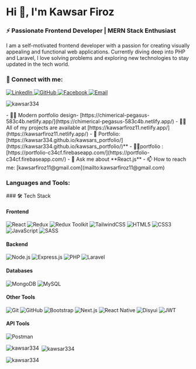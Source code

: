 <h1 align="left">Hi 👋, I'm Kawsar Firoz</h1>
<h3 align="left">⚡ Passionate Frontend Developer | MERN Stack Enthusiast</h3>
<p align="left">I am a self-motivated frontend developer with a passion for creating visually appealing and functional web applications. Currently diving deep into PHP and Laravel, I love solving problems and exploring new technologies to stay updated in the tech world.</p>

### 🤝 Connect with me:

<p align="left">
  <a href="https://linkedin.com/in/kawsar-firoz-a140b9237" target="blank">
    <img src="https://img.shields.io/badge/LinkedIn-0A66C2?style=for-the-badge&logo=linkedin&logoColor=white" alt="LinkedIn"/>
  </a>
  <a href="https://github.com/kawsar334" target="blank">
    <img src="https://img.shields.io/badge/GitHub-181717?style=for-the-badge&logo=github&logoColor=white" alt="GitHub"/>
  </a>
  <a href="https://www.facebook.com/kawsar334" target="blank">
    <img src="https://img.shields.io/badge/Facebook-1877F2?style=for-the-badge&logo=facebook&logoColor=white" alt="Facebook"/>
  </a>
  <a href="mailto:kawsarfiroz11@gmail.com">
    <img src="https://img.shields.io/badge/Email-D14836?style=for-the-badge&logo=gmail&logoColor=white" alt="Email"/>
  </a>
 
</p>

<p align="left"> <img src="https://komarev.com/ghpvc/?username=kawsar334&label=Profile%20views&color=0e75b6&style=flat" alt="kawsar334" /> </p>
-  👨‍💻 Modern portfolio design- [https://chimerical-pegasus-583c4b.netlify.app/](https://chimerical-pegasus-583c4b.netlify.app/)
-  👨‍💻 All of my projects are available at [https://kawsarfiroz11.netlify.app/](https://kawsarfiroz11.netlify.app/)
- 🌱 Portfolio: [https://kawsar334.github.io/kawsars_portfolio/](https://kawsar334.github.io/kawsars_portfolio/)**
- 👨‍💻portfolio : [https://portfolio-c34cf.firebaseapp.com/](https://portfolio-c34cf.firebaseapp.com/)
- 💬 Ask me about **React.js**
- 📫 How to reach me: [kawsarfiroz11@gmail.com](mailto:kawsarfiroz11@gmail.com)

<h3 align="left">Languages and Tools:</h3>

<p align="left"> 
  ### 🛠️ Tech Stack
  
  #### Frontend
  ![React](https://img.shields.io/badge/React-20232A?style=for-the-badge&logo=react&logoColor=61DAFB)
  ![Redux](https://img.shields.io/badge/Redux-764ABC?style=for-the-badge&logo=redux&logoColor=white)
  ![Redux Toolkit](https://img.shields.io/badge/Redux_Toolkit-764ABC?style=for-the-badge&logo=redux&logoColor=white)
  ![TailwindCSS](https://img.shields.io/badge/TailwindCSS-38B2AC?style=for-the-badge&logo=tailwind-css&logoColor=white)
  ![HTML5](https://img.shields.io/badge/HTML5-E34F26?style=for-the-badge&logo=html5&logoColor=white)
  ![CSS3](https://img.shields.io/badge/CSS3-1572B6?style=for-the-badge&logo=css3&logoColor=white)
  ![JavaScript](https://img.shields.io/badge/JavaScript-F7DF1E?style=for-the-badge&logo=javascript&logoColor=black)
  ![SASS](https://img.shields.io/badge/SASS-CC6699?style=for-the-badge&logo=sass&logoColor=white)

  #### Backend
  ![Node.js](https://img.shields.io/badge/Node.js-43853D?style=for-the-badge&logo=node.js&logoColor=white)
  ![Express.js](https://img.shields.io/badge/Express.js-404D59?style=for-the-badge&logo=express&logoColor=white)
  ![PHP](https://img.shields.io/badge/PHP-777BB4?style=for-the-badge&logo=php&logoColor=white)
  ![Laravel](https://img.shields.io/badge/Laravel-FF2D20?style=for-the-badge&logo=laravel&logoColor=white)

  #### Databases
  ![MongoDB](https://img.shields.io/badge/MongoDB-4EA94B?style=for-the-badge&logo=mongodb&logoColor=white)
  ![MySQL](https://img.shields.io/badge/MySQL-4479A1?style=for-the-badge&logo=mysql&logoColor=white)

  #### Other Tools
  ![Git](https://img.shields.io/badge/Git-F05032?style=for-the-badge&logo=git&logoColor=white)
  ![GitHub](https://img.shields.io/badge/GitHub-181717?style=for-the-badge&logo=github&logoColor=white)
  ![Bootstrap](https://img.shields.io/badge/Bootstrap-563D7C?style=for-the-badge&logo=bootstrap&logoColor=white)
  ![Next.js](https://img.shields.io/badge/Next.js-000000?style=for-the-badge&logo=nextdotjs&logoColor=white)
  ![React Native](https://img.shields.io/badge/React_Native-20232A?style=for-the-badge&logo=react&logoColor=61DAFB)
  ![Disyui](https://img.shields.io/badge/Disyui-FF2D20?style=for-the-badge&logo=disyui&logoColor=white)
  ![JWT](https://img.shields.io/badge/JWT-000000?style=for-the-badge&logo=jsonwebtokens&logoColor=white)
  
  #### API Tools
  ![Postman](https://img.shields.io/badge/Postman-FF6C37?style=for-the-badge&logo=postman&logoColor=white)


</p>

<p><img align="left" src="https://github-readme-stats.vercel.app/api/top-langs?username=kawsar334&show_icons=true&locale=en&layout=compact" alt="kawsar334" /></p>

<p>&nbsp;<img align="center" src="https://github-readme-stats.vercel.app/api?username=kawsar334&show_icons=true&locale=en" alt="kawsar334" /></p>

<p><img align="center" src="https://github-readme-streak-stats.herokuapp.com/?user=kawsar334&" alt="kawsar334" /></p>
